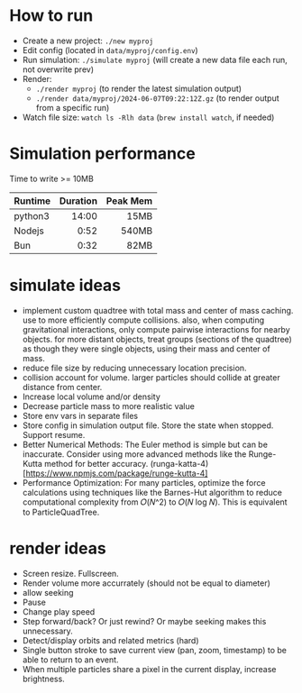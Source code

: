 # How to run

- Create a new project: `./new myproj`
- Edit config (located in `data/myproj/config.env`)
- Run simulation: `./simulate myproj` (will create a new data file each run, not overwrite prev)
- Render:
  - `./render myproj` (to render the latest simulation output)
  - `./render data/myproj/2024-06-07T09:22:12Z.gz` (to render output from a specific run)
- Watch file size: `watch ls -Rlh data` (`brew install watch`, if needed)

# Simulation performance

Time to write >= 10MB

| Runtime | Duration | Peak Mem |
| ------- | -------: | -------: |
| python3 |    14:00 |     15MB |
| Nodejs  |     0:52 |    540MB |
| Bun     |     0:32 |     82MB |

# simulate ideas

- implement custom quadtree with total mass and center of mass caching. use to more efficiently compute collisions. also, when
  computing gravitational interactions, only compute pairwise interactions for nearby objects. for more distant objects, treat
  groups (sections of the quadtree) as though they were single objects, using their mass and center of mass.
- reduce file size by reducing unnecessary location precision.
- collision account for volume. larger particles should collide at greater distance from center.
- Increase local volume and/or density
- Decrease particle mass to more realistic value
- Store env vars in separate files
- Store config in simulation output file. Store the state when stopped. Support resume.
- Better Numerical Methods: The Euler method is simple but can be inaccurate. Consider using more advanced methods like the Runge-Kutta method for better accuracy. (runga-katta-4)[https://www.npmjs.com/package/runge-kutta-4]
- Performance Optimization: For many particles, optimize the force calculations using techniques like the Barnes-Hut algorithm to reduce computational complexity from 𝑂(𝑁^2) to 𝑂(𝑁 log 𝑁). This is equivalent to ParticleQuadTree.

# render ideas

- Screen resize. Fullscreen.
- Render volume more accurrately (should not be equal to diameter)
- allow seeking
- Pause
- Change play speed
- Step forward/back? Or just rewind? Or maybe seeking makes this unnecessary.
- Detect/display orbits and related metrics (hard)
- Single button stroke to save current view (pan, zoom, timestamp) to be able to return to an event.
- When multiple particles share a pixel in the current display, increase brightness.

